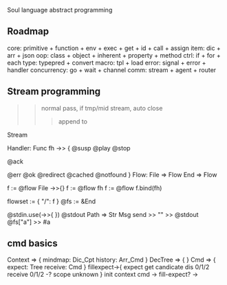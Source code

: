 Soul language
abstract programming

## Roadmap
core: primitive + function + env + exec + get + id + call + assign
item: dic + arr + json
oop: class + object + inherent + property + method
ctrl: if + for + each
type: typepred + convert
macro: tpl + load
error: signal + error + handler
concurrency: go + wait + channel
comm: stream + agent + router


## Stream programming
>> normal pass, if tmp/mid stream, auto close
>>> append to

Stream


Handler: Func
fh ->> {
 @susp
 @play
 @stop

 @ack
 
 @err
 @ok
 @redirect
 @cached
 @notfound 
}
Flow:
File => Flow
End => Flow

f := @flow File ->>{}
f := @flow fh
f := @flow
f.bind(fh)

flowset := {
 "/": f
}
@fs := &End

@stdin.use(->>{
})
@stdout
Path => Str
Msg
send >>
"" >> @stdout
@fs["a"] >> #a
## cmd basics
Context => {
 mindmap: Dic_Cpt
 history: Arr_Cmd
}
DecTree => {
}
Cmd => {
 expect: Tree
 receive: Cmd
}
fillexpect->{
 expect get candicate dis 0/1/2
 receive
 0/1/2 -? scope
 unknown
}
init context
 cmd -> fill-expect? ->
		

## 